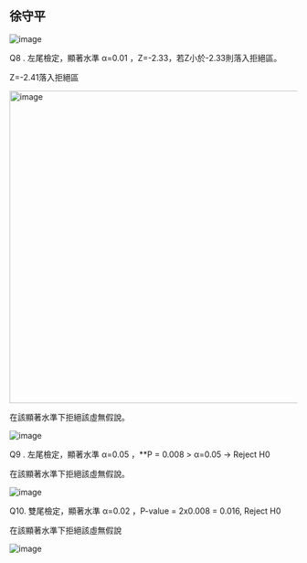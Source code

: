  ## 徐守平

![image](https://github.com/user-attachments/assets/926aac00-e639-4a93-8f0e-c1497a79630e)




Q8 . 左尾檢定，顯著水準 α=0.01 ，Z=-2.33，若Z小於-2.33則落入拒絕區。

Z=-2.41落入拒絕區

<img width="547" alt="image" src="https://github.com/user-attachments/assets/1bfe7f8e-c95d-416a-a618-d8e77cd7369f">

 

在該顯著水準下拒絕該虛無假說。

 

![image](https://github.com/user-attachments/assets/c9bf9f34-b7cf-4c51-aca1-82cce97dd777)

 

Q9 . 左尾檢定，顯著水準 α=0.05 ，**P = 0.008 > α=0.05 → Reject H0


在該顯著水準下拒絕該虛無假說。

 

![image](https://github.com/user-attachments/assets/9ece5f98-1bf1-4d34-8b1e-b3764506c213)


Q10.  雙尾檢定，顯著水準 α=0.02 ，P-value = 2x0.008 = 0.016, Reject H0

在該顯著水準下拒絕該虛無假說

![image](https://github.com/user-attachments/assets/d0930f3f-0b6b-449a-83e0-3e4f1432e1bf)


